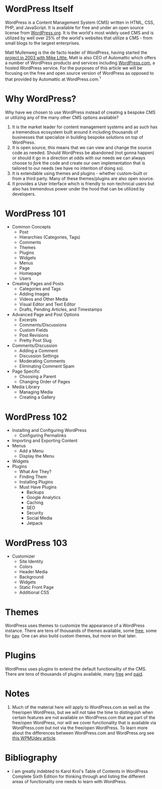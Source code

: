 # WordPress Itself
WordPress is a Content Management System (CMS) written in HTML, CSS, PHP, and JavaScript. It is available for free and under an open source license from [WordPress.org](wordpress.org). It is the world's most widely used CMS and is utilized by well over 25% of the world's websites that utilize a CMS - from small blogs to the largest enterprises.

Matt Mullenweg is the de facto leader of WordPress, having started the [project in 2003 with Mike Little.](wordpress.org/about/) Matt is also CEO of Automattic which offers a number of WordPress products and services including [WordPress.com](wordpress.com), a hosted WordPress service. For the purposes of this article we will be focusing on the free and open source version of WordPress as opposed to that provided by Automattic at WordPress.com.<sup>1</sup>

# Why WordPress?
Why have we chosen to use WordPress instead of creating a bespoke CMS or utilizing any of the many other CMS options available?

1. It is the market leader for content management systems and as such has a tremendous ecosystem built around it including thousands of businesses that specialize in building bespoke solutions on top of WordPress.
1. It is open source, this means that we can view and change the source code as needed. Should WordPress be abandoned (not gonna happen) or should it go in a direction at odds with our needs we can always choose to *fork* the code and create our own implementation that is tailored to our needs (we have no intention of doing so).
1. It is extendable using themes and plugins - whether custom-built or from a third party. Many of these themes/plugins are also open source.
1. It provides a User Interface which is friendly to non-technical users but also has tremendous power under the hood that can be utilized by developers.

# WordPress 101
- Common Concepts
  - Post
  - Hierarchies (Categories, Tags)
  - Comments
  - Themes
  - Plugins
  - Widgets
  - Menus
  - Page
  - Homepage
  - Users
- Creating Pages and Posts
  - Categories and Tags
  - Adding Images
  - Videos and Other Media
  - Visual Editor and Text Editor
  - Drafts, Pending Articles, and Timestamps
- Advanced Page and Post Options
  - Excerpts
  - Comments/Discussions
  - Custom Fields
  - Post Revisions
  - Pretty Post Slug
- Comments/Discussion
  - Adding a Comment
  - Discussion Settings
  - Moderating Comments
  - Eliminating Comment Spam
- Page Specific
  - Choosing a Parent
  - Changing Order of Pages
- Media Library
  - Managing Media
  - Creating a Gallery
  
# WordPress 102
- Installing and Configuring WordPress
  - Configuring Permalinks
- Importing and Exporting Content
- Menus
  - Add a Menu
  - Display the Menu
- Widgets
- Plugins
  - What Are They?
  - Finding Them
  - Installing Plugins
  - Must Have Plugins
    - Backups
    - Google Analytics
    - Caching
    - SEO
    - Security
    - Social Media
    - Jetpack
  
# WordPress 103
- Customizer
  - Site Identity
  - Colors
  - Header Media
  - Background
  - Widgets
  - Static Front Page
  - Additional CSS


# Themes
WordPress uses themes to customize the appearance of a WordPress instance. There are tens of thousands of themes available, some [free](wordpress.org/themes), some for [pay](themeforest.net). One can also build custom themes, but more on that later.

# Plugins
WordPress uses plugins to extend the default functionality of the CMS. There are tens of thousands of plugins available, many [free](wordpress.org/plugins/) and [paid](codecanyon.net).



# Notes
1. Much of the material here will apply to WordPress.com as well as the free/open WordPress, but we will not take the time to distinguish when certain features are not available on WordPress.com that are part of the free/open WordPress, nor will we cover functionality that is available via WordPress.com but not via the free/open WordPress. To learn more about the differences between WordPress.com and WordPress.org see [this WPMUdev article](https://premium.wpmudev.org/blog/wordpress-com-and-wordpress-org/).

# Bibliography
- I am greatly indebted to Karol Krol's Table of Contents in WordPress Complete Sixth Edition for thinking through and listing the different areas of functionality one needs to learn with WordPress.
